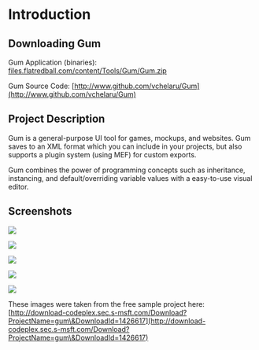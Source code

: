 # Introduction

## Downloading Gum

Gum Application (binaries): [files.flatredball.com/content/Tools/Gum/Gum.zip](http://files.flatredball.com/content/Tools/Gum/Gum.zip)

Gum Source Code: [http://www.github.com/vchelaru/Gum](http://www.github.com/vchelaru/Gum)

## Project Description

Gum is a general-purpose UI tool for games, mockups, and websites. Gum saves to an XML format which you can include in your projects, but also supports a plugin system (using MEF) for custom exports.

Gum combines the power of programming concepts such as inheritance, instancing, and default/overriding variable values with a easy-to-use visual editor.

## Screenshots

![](<.gitbook/assets/Home\_GumGifFast (1).gif>)

![](<.gitbook/assets/Home\_GumPromo1 (1).PNG>)

![](<.gitbook/assets/Home\_GumPromo2 (1).PNG>)

![](<.gitbook/assets/Home\_GumPromo3 (1).PNG>)

![](<.gitbook/assets/Home\_GumPromo4 (1).PNG>)

These images were taken from the free sample project here: [http://download-codeplex.sec.s-msft.com/Download?ProjectName=gum\&DownloadId=1426617](http://download-codeplex.sec.s-msft.com/Download?ProjectName=gum\&DownloadId=1426617)
